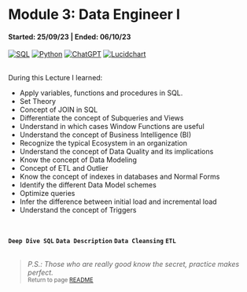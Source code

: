 # Module 3: Data Engineer I
#### Started: 25/09/23 | Ended: 06/10/23<br />
[![SQL](https://img.shields.io/badge/MySQL-8.0+-00758F?style=for-the-badge&logo=mysql&logoColor=white&labelColor=101010)](https://mysql.com)
[![Python](https://img.shields.io/badge/Python-3.10+-yellow?style=for-the-badge&logo=python&logoColor=white&labelColor=101010)](https://python.org)
[![ChatGPT](https://img.shields.io/badge/ChatGPT-GPT--4-7CF178?style=for-the-badge&logo=openai&logoColor=white&labelColor=101010)](https://platform.openai.com)
[![Lucidchart](https://img.shields.io/badge/Lucidchart+-f29221?style=for-the-badge&logo=Lucidchart&logoColor=white&labelColor=yellow)](https://Lucidchart.com)

<br />
During this Lecture I learned:

- Apply variables, functions and procedures in SQL.
- Set Theory
- Concept of JOIN in SQL
- Differentiate the concept of Subqueries and Views
- Understand in which cases Window Functions are useful
- Understand the concept of Business Intelligence (BI)
- Recognize the typical Ecosystem in an organization
- Understand the concept of Data Quality and its implications
- Know the concept of Data Modeling
- Concept of ETL and Outlier
- Know the concept of indexes in databases and Normal Forms
- Identify the different Data Model schemes
- Optimize queries
- Infer the difference between initial load and incremental load
- Understand the concept of Triggers
<br />

**``` Deep Dive SQL ```**  **``` Data Description ```**  **``` Data Cleansing ```**  **``` ETL ```**<br />
<br />

>*P.S.: Those who are really good know the secret, practice makes perfect.*<br />
<sub>Return to page [README](README.md)</sub> 
